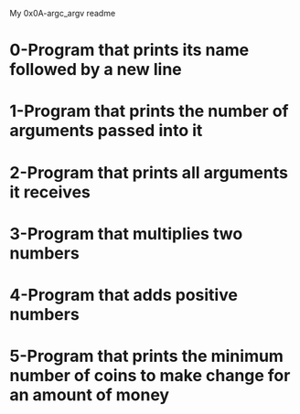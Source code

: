 My 0x0A-argc_argv readme
# 0-Program that prints its name followed by a new line
# 1-Program that prints the number of arguments passed into it
# 2-Program that prints all arguments it receives
# 3-Program that multiplies two numbers
# 4-Program that adds positive numbers
# 5-Program that prints the minimum number of coins to make change for an amount of money
